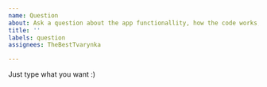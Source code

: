 ```yaml
---
name: Question
about: Ask a question about the app functionallity, how the code works, etc
title: ''
labels: question
assignees: TheBestTvarynka

---
```


Just type what you want :)
